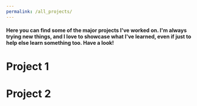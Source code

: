 ```yaml
---
permalink: /all_projects/
---
```

#### Here you can find some of the major projects I've worked on. I'm always trying new things, and I love to showcase what I've learned, even if just to help else learn something too. Have a look!



# Project 1

# Project 2
